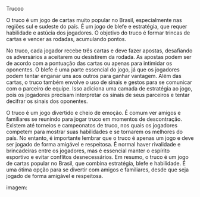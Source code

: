 Trucoo

O truco é um jogo de cartas muito popular no Brasil, especialmente nas regiões sul e sudeste do país. É um jogo de blefe e estratégia, que requer habilidade e astúcia dos jogadores. O objetivo do truco é formar trincas de cartas e vencer as rodadas, acumulando pontos.

No truco, cada jogador recebe três cartas e deve fazer apostas, desafiando os adversários a aceitarem ou desistirem da rodada. As apostas podem ser de acordo com a pontuação das cartas ou apenas para intimidar os oponentes. O blefe é uma parte essencial do jogo, já que os jogadores podem tentar enganar uns aos outros para ganhar vantagem.
Além das cartas, o truco também envolve o uso de sinais e gestos para se comunicar com o parceiro de equipe. Isso adiciona uma camada de estratégia ao jogo, pois os jogadores precisam interpretar os sinais de seus parceiros e tentar decifrar os sinais dos oponentes.

O truco é um jogo divertido e cheio de emoção. É comum ver amigos e familiares se reunindo para jogar truco em momentos de descontração. Existem até torneios e campeonatos de truco, nos quais os jogadores competem para mostrar suas habilidades e se tornarem os melhores do país.
No entanto, é importante lembrar que o truco é apenas um jogo e deve ser jogado de forma amigável e respeitosa. É normal haver rivalidade e brincadeiras entre os jogadores, mas é essencial manter o espírito esportivo e evitar conflitos desnecessários.
Em resumo, o truco é um jogo de cartas popular no Brasil, que combina estratégia, blefe e habilidade. É uma ótima opção para se divertir com amigos e familiares, desde que seja jogado de forma amigável e respeitosa.

imagem:
